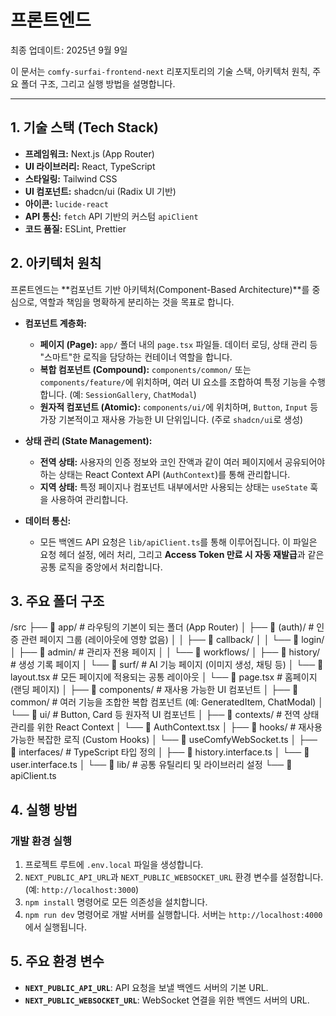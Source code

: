 # 프론트엔드
최종 업데이트: 2025년 9월 9일

이 문서는 `comfy-surfai-frontend-next` 리포지토리의 기술 스택, 아키텍처 원칙, 주요 폴더 구조, 그리고 실행 방법을 설명합니다.

---

## 1. 기술 스택 (Tech Stack)

- **프레임워크:** Next.js (App Router)
- **UI 라이브러리:** React, TypeScript
- **스타일링:** Tailwind CSS
- **UI 컴포넌트:** shadcn/ui (Radix UI 기반)
- **아이콘:** `lucide-react`
- **API 통신:** `fetch` API 기반의 커스텀 `apiClient`
- **코드 품질:** ESLint, Prettier

## 2. 아키텍처 원칙

프론트엔드는 **컴포넌트 기반 아키텍처(Component-Based Architecture)**를 중심으로, 역할과 책임을 명확하게 분리하는 것을 목표로 합니다.

- **컴포넌트 계층화:**
  - **페이지 (Page):** `app/` 폴더 내의 `page.tsx` 파일들. 데이터 로딩, 상태 관리 등 "스마트"한 로직을 담당하는 컨테이너 역할을 합니다.
  - **복합 컴포넌트 (Compound):** `components/common/` 또는 `components/feature/`에 위치하며, 여러 UI 요소를 조합하여 특정 기능을 수행합니다. (예: `SessionGallery`, `ChatModal`)
  - **원자적 컴포넌트 (Atomic):** `components/ui/`에 위치하며, `Button`, `Input` 등 가장 기본적이고 재사용 가능한 UI 단위입니다. (주로 `shadcn/ui`로 생성)

- **상태 관리 (State Management):**
  - **전역 상태:** 사용자의 인증 정보와 코인 잔액과 같이 여러 페이지에서 공유되어야 하는 상태는 React Context API (`AuthContext`)를 통해 관리합니다.
  - **지역 상태:** 특정 페이지나 컴포넌트 내부에서만 사용되는 상태는 `useState` 훅을 사용하여 관리합니다.

- **데이터 통신:**
  - 모든 백엔드 API 요청은 `lib/apiClient.ts`를 통해 이루어집니다. 이 파일은 요청 헤더 설정, 에러 처리, 그리고 **Access Token 만료 시 자동 재발급**과 같은 공통 로직을 중앙에서 처리합니다.

## 3. 주요 폴더 구조


/src
├── 📁 app/                 # 라우팅의 기본이 되는 폴더 (App Router)
│   ├── 📁 (auth)/            # 인증 관련 페이지 그룹 (레이아웃에 영향 없음)
│   │   ├── 📁 callback/
│   │   └── 📁 login/
│   ├── 📁 admin/              # 관리자 전용 페이지
│   │   └── 📁 workflows/
│   ├── 📁 history/            # 생성 기록 페이지
│   └── 📁 surf/               # AI 기능 페이지 (이미지 생성, 채팅 등)
│   └── 📄 layout.tsx         # 모든 페이지에 적용되는 공통 레이아웃
│   └── 📄 page.tsx           # 홈페이지 (랜딩 페이지)
│
├── 📁 components/           # 재사용 가능한 UI 컴포넌트
│   ├── 📁 common/             # 여러 기능을 조합한 복합 컴포넌트 (예: GeneratedItem, ChatModal)
│   └── 📁 ui/               # Button, Card 등 원자적 UI 컴포넌트
│
├── 📁 contexts/             # 전역 상태 관리를 위한 React Context
│   └── 📄 AuthContext.tsx
│
├── 📁 hooks/               # 재사용 가능한 복잡한 로직 (Custom Hooks)
│   └── 📄 useComfyWebSocket.ts
│
├── 📁 interfaces/           # TypeScript 타입 정의
│   ├── 📄 history.interface.ts
│   └── 📄 user.interface.ts
│
└── 📁 lib/                  # 공통 유틸리티 및 라이브러리 설정
└── 📄 apiClient.ts


## 4. 실행 방법

### 개발 환경 실행
1.  프로젝트 루트에 `.env.local` 파일을 생성합니다.
2.  `NEXT_PUBLIC_API_URL`과 `NEXT_PUBLIC_WEBSOCKET_URL` 환경 변수를 설정합니다. (예: `http://localhost:3000`)
3.  `npm install` 명령어로 모든 의존성을 설치합니다.
4.  `npm run dev` 명령어로 개발 서버를 실행합니다. 서버는 `http://localhost:4000`에서 실행됩니다.

## 5. 주요 환경 변수

- **`NEXT_PUBLIC_API_URL`**: API 요청을 보낼 백엔드 서버의 기본 URL.
- **`NEXT_PUBLIC_WEBSOCKET_URL`**: WebSocket 연결을 위한 백엔드 서버의 URL.
